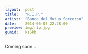 ```yaml
---
layout:  post
title:   "R.I.P."
artist:  "Banco del Mutuo Soccorso"
date:    2014-05-07 22:28:00
preview: img/rip.jpg
gumid:   ksSkb
---
```


Coming soon...
